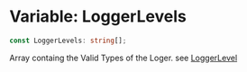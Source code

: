 # Variable: LoggerLevels

```ts
const LoggerLevels: string[];
```

Array containg the Valid Types of the Loger. see [LoggerLevel](../types/type-alias.LoggerLevel.md)
